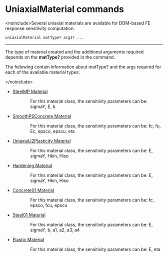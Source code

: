 # UniaxialMaterial commands

<p>&lt;noinclude&gt;Several uniaxial materials are available for
DDM-based FE response sensitivity computation.</p>

```tcl
uniaxialMaterial matType? arg1? ...
```
<hr />
<p>The type of material created and the additional arguments required
depends on the <strong>matType?</strong> provided in the command.</p>
<p>The following contain information about matType? and the args
required for each of the available material types:</p>
<p>&lt;/noinclude&gt;</p>
<ul>
<li><a href="SteelMP_Material" title="wikilink">SteelMP
Material</a></li>
</ul>
<dl>
<dt></dt>
<dd>
<dl>
<dt></dt>
<dd>
For this material class, the sensitivity parameters can be: sigmaY, E, b
</dd>
</dl>
</dd>
</dl>
<ul>
<li><a href="SmoothPSConcrete_Material"
title="wikilink">SmoothPSConcrete Material</a></li>
</ul>
<dl>
<dt></dt>
<dd>
<dl>
<dt></dt>
<dd>
For this material class, the sensitivity parameters can be: fc, fu, Ec,
epsco, epscu, eta
</dd>
</dl>
</dd>
</dl>
<ul>
<li><a href="UniaxialJ2Plasticity_Material"
title="wikilink">UniaxialJ2Plasticity Material</a></li>
</ul>
<dl>
<dt></dt>
<dd>
<dl>
<dt></dt>
<dd>
For this material class, the sensitivity parameters can be: E, sigmaY,
Hkin, Hiso
</dd>
</dl>
</dd>
</dl>
<ul>
<li><a href="Hardening_Material" title="wikilink">Hardening
Material</a></li>
</ul>
<dl>
<dt></dt>
<dd>
<dl>
<dt></dt>
<dd>
For this material class, the sensitivity parameters can be: E, sigmaY,
Hkin, Hiso
</dd>
</dl>
</dd>
</dl>
<ul>
<li><a href="Concrete01_Material" title="wikilink">Concrete01
Material</a></li>
</ul>
<dl>
<dt></dt>
<dd>
<dl>
<dt></dt>
<dd>
For this material class, the sensitivity parameters can be: fc, epsco,
fcu, epscu
</dd>
</dl>
</dd>
</dl>
<ul>
<li><a href="Steel01_Material" title="wikilink">Steel01
Material</a></li>
</ul>
<dl>
<dt></dt>
<dd>
<dl>
<dt></dt>
<dd>
For this material class, the sensitivity parameters can be: E, sigmaY,
b, a1, a2, a3, a4
</dd>
</dl>
</dd>
</dl>
<ul>
<li><a href="Elastic_Material" title="wikilink">Elastic
Material</a></li>
</ul>
<dl>
<dt></dt>
<dd>
<dl>
<dt></dt>
<dd>
For this material class, the sensitivity parameters can be: E, eta
</dd>
</dl>
</dd>
</dl>
